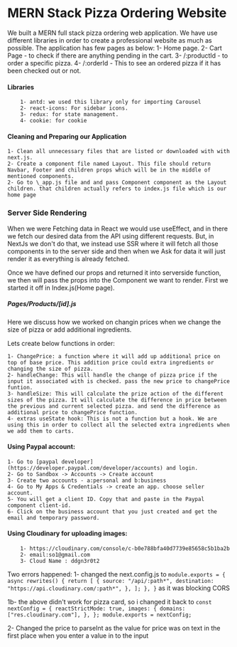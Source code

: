 # MERN Stack Pizza Ordering Website

We built a MERN full stack pizza ordering web application. We have use different libraries in order to create a professional website as much as possible.
The application has few pages as below:
1- Home page.
2- Cart Page - to check if there are anything pending in the cart.
3- /:productId - to order a specific pizza.
4- /:orderId - This to see an ordered pizza if it has been checked out or not.

#### Libraries

        1- antd: we used this library only for importing Carousel
        2- react-icons: For sidebar icons.
        3- redux: for state management.
        4- cookie: for cookie

#### Cleaning and Preparing our Application

    1- Clean all unnecessary files that are listed or downloaded with with next.js.
    2- Create a component file named Layout. This file should return Navbar, Footer and children props which will be in the middle of mentioned components.
    2- Go to \_app.js file and and pass Component component as the Layout children. that children actually refers to index.js file which is our home page

### Server Side Rendering

When we were Fetching data in React we would use useEffect, and in there we fetch our desired data from the API using different requests. But, in NextJs we don't do that, we instead use SSR where it will fetch all those components in to the server side and then when we Ask for data it will just render it as everything is already fetched.

Once we have defined our props and returned it into serverside function, we then will pass the props into the Component we want to render. First we started it off in Index.js(Home page).

##### Pages/Products/[id].js

Here we discuss how we worked on changin prices when we change the size of pizza or add additional ingredients.

Lets create below functions in order:

    1- ChangePrice: a function where it will add up additional price on top of base price. This addition price could extra ingredients or changing the size of pizza.
    2- handleChange: This will handle the change of pizza price if the input it associated with is checked. pass the new price to changePrice funtion.
    3- handleSize: This will calculate the prize action of the different sizes of the pizza. It will calculate the difference in price between the previous and current selected pizza. and send the difference as additional price to changePrice function.
    4- extras useState hook: This is not a function but a hook. We are using this in order to collect all the selected extra ingredients when we add them to carts.

#### Using Paypal account:

    1- Go to [paypal developer](https://developer.paypal.com/developer/accounts) and login.
    2- Go to Sandbox -> Accounts -> Create account
    3- Create two accounts - a:personal and b:business
    4- Go to My Apps & Credentials -> create an app. choose seller account.
    5- You will get a client ID. Copy that and paste in the Paypal component client-id.
    6- Click on the business account that you just created and get the email and temporary password.

#### Using Cloudinary for uploading images:

        1- https://cloudinary.com/console/c-b0e788bfa40d7739e85658c5b1ba2b
        2- email:so1@gmail.com
        3- Cloud Name : ddgn3r0t2

Two errors happened:
1- changed the next.config.js to
`module.exports = { async rewrites() { return [ { source: "/api/:path*", destination: "https://api.cloudinary.com/:path*", }, ]; }, }`
as it was blocking CORS

1b- the above didn't work for pizza card, so i changed it back to
`const nextConfig = { reactStrictMode: true, images: { domains: ["res.cloudinary.com"], }, }; module.exports = nextConfig;`

2- Changed the price to parseInt as the value for price was on text in the first place when you enter a value in to the input
